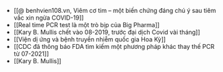 - [[@ benhvien108.vn, Viêm cơ tim – một biến chứng đáng chú ý sau tiêm vắc xin ngừa COVID-19]]
- [[Real time PCR test là một trò bịp của Big Pharma]]
- [[Kary B. Mullis chết vào 08-2019, trước đại dịch Covid vài tháng]]
- [[Viện dị ứng và bệnh truyền nhiễm quốc gia Hoa Kỳ]]
- [[CDC đã thông báo FDA tìm kiếm một phương pháp khác thay thế PCR từ 07-2021]]
- [[Kary B. Mullis]]
